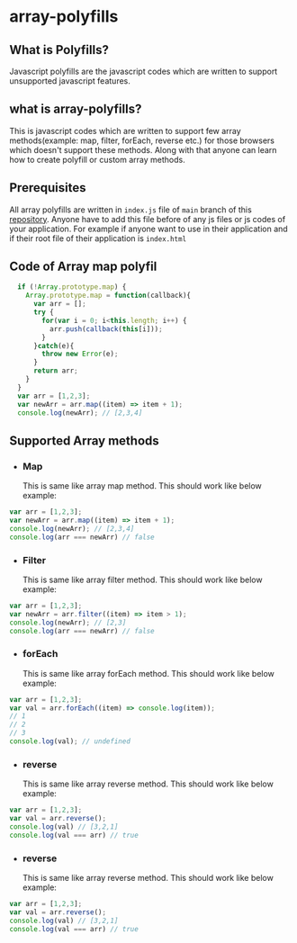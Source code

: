 # array-polyfills
## What is Polyfills?
Javascript polyfills are the javascript codes which are written to support unsupported javascript features.
## what is array-polyfills?
This is javascript codes which are written to support few array methods(example: map, filter, forEach, reverse etc.) for those browsers which doesn't support these methods. Along with that anyone can learn how to create polyfill or custom array methods.
## Prerequisites
All array polyfills are written in `index.js` file of `main` branch of this [repository](https://github.com/santanubiswas948/array-polyfills).
Anyone have to add this file before of any js files or js codes of your application.
For example if anyone want to use in their application and if their root file of their application is `index.html`
## Code of Array map polyfil
```js
  if (!Array.prototype.map) {
    Array.prototype.map = function(callback){
      var arr = [];
      try {
        for(var i = 0; i<this.length; i++) {
          arr.push(callback(this[i]));
        }
      }catch(e){
        throw new Error(e);
      }
      return arr;
    }
  }
  var arr = [1,2,3];
  var newArr = arr.map((item) => item + 1);
  console.log(newArr); // [2,3,4]
```
## Supported Array methods
- ### Map
  This is same like array map method.
  This should work like below example:
```js
var arr = [1,2,3];
var newArr = arr.map((item) => item + 1);
console.log(newArr); // [2,3,4]
console.log(arr === newArr) // false
```
- ### Filter
  This is same like array filter method.
  This should work like below example:
```js
var arr = [1,2,3];
var newArr = arr.filter((item) => item > 1);
console.log(newArr); // [2,3]
console.log(arr === newArr) // false
```
- ### forEach
  This is same like array forEach method.
  This should work like below example:
```js
var arr = [1,2,3];
var val = arr.forEach((item) => console.log(item));
// 1 
// 2
// 3
console.log(val); // undefined
```
- ### reverse
  This is same like array reverse method.
  This should work like below example:
```js
var arr = [1,2,3];
var val = arr.reverse();
console.log(val) // [3,2,1]
console.log(val === arr) // true
```
- ### reverse
  This is same like array reverse method.
  This should work like below example:
```js
var arr = [1,2,3];
var val = arr.reverse();
console.log(val) // [3,2,1]
console.log(val === arr) // true
```
